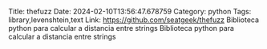Title: thefuzz
Date: 2024-02-10T13:56:47.678759
Category: python
Tags: library,levenshtein,text
Link: https://github.com/seatgeek/thefuzz
Biblioteca python para calcular a distancia entre strings
Biblioteca python para calcular a distancia entre strings
